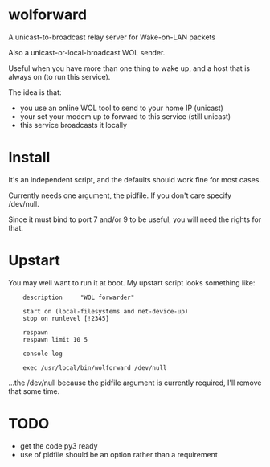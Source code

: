 # wolforward

A unicast-to-broadcast relay server for Wake-on-LAN packets

Also a unicast-or-local-broadcast WOL sender.


Useful when you have  more than one thing to wake up,
and a host that is always on (to run this service).

The idea is that:
- you use an online WOL tool to send to your home IP (unicast)
- your set your modem up to forward to this service (still unicast)
- this service broadcasts it locally



Install
===
It's an independent script, and the defaults should work fine for most cases.

Currently needs one argument, the pidfile. If you don't care specify /dev/null.

Since it must bind to port 7 and/or 9 to be useful, you will need the rights for that.


Upstart
====
You may well want to run it at boot.  My upstart script looks something like:

        description     "WOL forwarder"
        
        start on (local-filesystems and net-device-up)
        stop on runlevel [!2345]
        
        respawn
        respawn limit 10 5
        
        console log
        
        exec /usr/local/bin/wolforward /dev/null

...the /dev/null because the pidfile argument is currently required, I'll remove that some time.


TODO
===
* get the code py3 ready
* use of pidfile should be an option rather than a requirement
